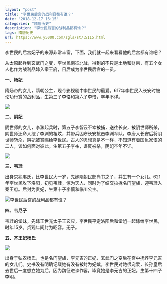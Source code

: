 ```yaml
---
layout: "post"
title: "李世民后宫的战利品都有谁？"
date: "2018-12-17 16:15"
categories: "隋唐历史"
description: "李世民后宫的战利品都有谁？"
tags: 隋唐历史
url: https://www.y5000.com/zgls/st/15115.html
---
```






李世民的后宫妃子的来源非常丰富，下面，我们就一起来看看他的后宫都有谁吧？

从太原起兵到玄武门之变，李世民南征北战，得到的不只是土地和财帛，有五个女人也作为战利品嫁入秦王府，日后成为李世民后宫的一员。

**一、杨妃**

隋炀帝的女儿，隋朝公主，现今影视剧中李世民的最爱。617年李世民入长安时被论功行赏的战利品，生第三子李恪和第六子李愔，卒年不详。

![](https://img.y5000.com/uploads/allimg/170227/113343GI-0.jpg)

**二、阴妃**

阴世师的女儿，李渊起兵时，第五子李智云不幸被捕，送往长安，被阴世师所杀，阴世师还命人挖了李渊的祖坟，并带兵固守长安抗击李渊军队。李唐入长安后将阴世师斩杀，阴妃被赏赐给李世民。古人的思想真是不一样，不知道有着国仇家恨的二人，该如何面对彼此。生第五子李祐，谋反被杀，阴妃卒年不详。

![](https://img.y5000.com/uploads/allimg/170227/1133433O5-1.jpg)

**三、韦珪**

出身京兆韦氏，比李世民大一岁，先嫁隋朝民部尚书之子，并生有一个女儿。621年李世民攻下洛阳，初见韦珪，惊为天人，同时为了结交拉拢名门望族，迎韦珪入秦王府。后封为贵妃，生第十子李慎和临川公主。

![李世民后宫的战利品都有谁？](/uploads/allimg/170227/6-1F22G12243943.JPG)

**四、韦尼子**

韦珪的堂妹，先嫁王世充太子王玄应，李世民平定洛阳后和堂姐一起嫁给李世民，时年15岁。贞观年间封为昭容。无子。

**五、齐王妃杨氏**

![](https://img.y5000.com/uploads/allimg/170227/113343LA-2.jpg)

出身于弘农杨氏，也是名门望族，李元吉的正妃，玄武门之变后在宫中抚养李元吉的女儿们。史书没有明确记载她有没有被封为妃嫔，李世民对她很宠爱，长孙皇后去世后一度想立她为后，因为魏征进谏作罢，毕竟她是李元吉的正妃。生第十四子李明。
